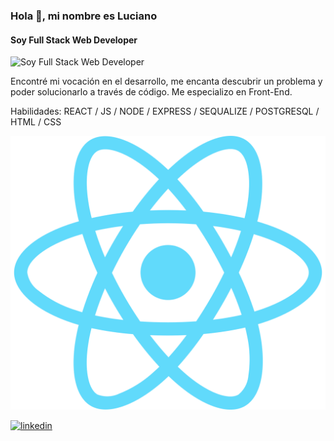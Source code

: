 ### Hola 👋, mi nombre es Luciano
#### Soy Full Stack Web Developer
![Soy Full Stack Web Developer](https://raw.githubusercontent.com/saadeghi/saadeghi/master/dino.gif)

Encontré mi vocación en el desarrollo, me encanta descubrir un problema y poder solucionarlo a través de código.
Me especializo en Front-End. 

Habilidades: REACT / JS / NODE / EXPRESS / SEQUALIZE / POSTGRESQL / HTML / CSS

<img src='./img/skills/react.png'>



[<img src='https://cdn.jsdelivr.net/npm/simple-icons@3.0.1/icons/linkedin.svg' alt='linkedin' height='40'>](https://www.linkedin.com/in/luciano-nicolas-pereira-dev)  

